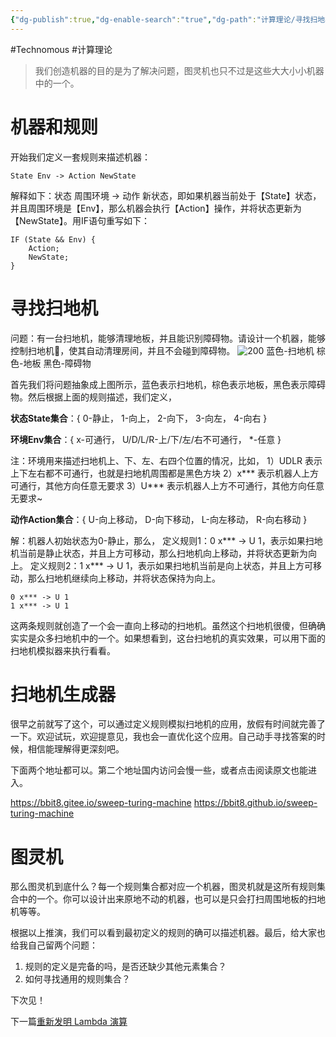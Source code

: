 ```yaml
---
{"dg-publish":true,"dg-enable-search":"true","dg-path":"计算理论/寻找扫地机🧹.md","permalink":"/计算理论/寻找扫地机🧹/","dgEnableSearch":"true","dgPassFrontmatter":true}
---
```


#Technomous #计算理论

> 我们创造机器的目的是为了解决问题，图灵机也只不过是这些大大小小机器中的一个。

# 机器和规则

开始我们定义一套规则来描述机器：

	State Env -> Action NewState

解释如下：状态 周围环境 -> 动作 新状态，即如果机器当前处于【State】状态，并且周围环境是【Env】，那么机器会执行【Action】操作，并将状态更新为【NewState】。用IF语句重写如下：
```
IF (State && Env) {
	Action;
	NewState;
}
```

# 寻找扫地机

问题：有一台扫地机，能够清理地板，并且能识别障碍物。请设计一个机器，能够控制扫地机🧹，使其自动清理房间，并且不会碰到障碍物。
![200](/img/user/0.Asset/resource/20230305164124.png)
蓝色-扫地机 棕色-地板 黑色-障碍物

首先我们将问题抽象成上图所示，蓝色表示扫地机，棕色表示地板，黑色表示障碍物。然后根据上面的规则描述，我们定义，

**状态State集合**：{ 0-静止， 1-向上， 2-向下， 3-向左， 4-向右 }

**环境Env集合**：{ x-可通行， U/D/L/R-上/下/左/右不可通行， *-任意 }

注：环境用来描述扫地机上、下、左、右四个位置的情况，比如，
1）UDLR 表示上下左右都不可通行，也就是扫地机周围都是黑色方块
2）x\*\*\* 表示机器人上方可通行，其他方向任意无要求
3）U\*\*\* 表示机器人上方不可通行，其他方向任意无要求~

**动作Action集合**：{ U-向上移动， D-向下移动， L-向左移动， R-向右移动 }

解：机器人初始状态为0-静止，那么，
	定义规则1：0 x\*\*\* -> U 1，表示如果扫地机当前是静止状态，并且上方可移动，那么扫地机向上移动，并将状态更新为向上。
	定义规则2：1 x\*\*\* -> U 1，表示如果扫地机当前是向上状态，并且上方可移动，那么扫地机继续向上移动，并将状态保持为向上。
	
```
0 x*** -> U 1
1 x*** -> U 1
```

这两条规则就创造了一个会一直向上移动的扫地机。虽然这个扫地机很傻，但确确实实是众多扫地机中的一个。如果想看到，这台扫地机的真实效果，可以用下面的扫地机模拟器来执行看看。

# 扫地机生成器

很早之前就写了这个，可以通过定义规则模拟扫地机的应用，放假有时间就完善了一下。欢迎试玩，欢迎提意见，我也会一直优化这个应用。自己动手寻找答案的时候，相信能理解得更深刻吧。

下面两个地址都可以。第二个地址国内访问会慢一些，或者点击阅读原文也能进入。

https://bbit8.gitee.io/sweep-turing-machine
https://bbit8.github.io/sweep-turing-machine

# 图灵机

那么图灵机到底什么？每一个规则集合都对应一个机器，图灵机就是这所有规则集合中的一个。你可以设计出来原地不动的机器，也可以是只会打扫周围地板的扫地机等等。

根据以上推演，我们可以看到最初定义的规则的确可以描述机器。最后，给大家也给我自己留两个问题：
1.  规则的定义是完备的吗，是否还缺少其他元素集合？
2.  如何寻找通用的规则集合？

下次见！

下一篇[重新发明 Lambda 演算](重新发明%20Lambda%20演算.md)